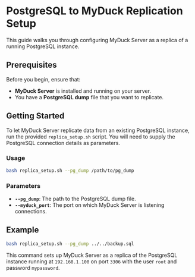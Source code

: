 # PostgreSQL to MyDuck Replication Setup

This guide walks you through configuring MyDuck Server as a replica of a running PostgreSQL instance.

## Prerequisites

Before you begin, ensure that:

- **MyDuck Server** is installed and running on your server.
- You have a **PostgreSQL dump** file that you want to replicate.

## Getting Started

To let MyDuck Server replicate data from an existing PostgreSQL instance, run the provided `replica_setup.sh` script. You will need to supply the PostgreSQL connection details as parameters.

### Usage

```bash
bash replica_setup.sh --pg_dump /path/to/pg_dump
```

### Parameters

- **`--pg_dump`**: The path to the PostgreSQL dump file.
- **`--myduck_port`**: The port on which MyDuck Server is listening connections.

## Example

```bash
bash replica_setup.sh --pg_dump ../../backup.sql
```

This command sets up MyDuck Server as a replica of the PostgreSQL instance running at `192.168.1.100` on port `3306` with the user `root` and password `mypassword`.